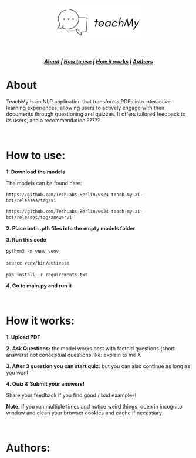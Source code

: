 <p align="center">
<img src="./assets/teachmylogo.png" width="250px"></p>
</p>

<br>

<h5 align="center">
  <a href="#about">About</a>  |
  <a href="#how-to-use">How to use</a>  |
  <a href="#how-it-works">How it works</a>  |
  <a href="#authors">Authors</a>
</h5>


# About

TeachMy is an NLP application that transforms PDFs into interactive learning experiences, allowing users to actively engage with their documents through questioning and quizzes. It offers tailored feedback to its users, and a recommendation ????? 

&nbsp;


# How to use:

**1. Download the models**

The models can be found here:

```
https://github.com/TechLabs-Berlin/ws24-teach-my-ai-bot/releases/tag/v1
```

```
https://github.com/TechLabs-Berlin/ws24-teach-my-ai-bot/releases/tag/answerv1
```

**2. Place both .pth files into the empty models folder**

**3. Run this code**

```
python3 -m venv venv

source venv/bin/activate

pip install -r requirements.txt
```

**4. Go to main.py and run it**


&nbsp;

# How it works:

**1. Upload PDF**

**2. Ask Questions:**
the model works best with factoid questions (short answers) not conceptual questions like: explain to me X

**3. After 3 question you can start quiz:**
but you can also continue as long as you want

**4. Quiz & Submit your answers!**

Share your feedback if you find good / bad examples! 

**Note:** if you run multiple times and notice weird things, open in incognito window and clean your browser cookies and cache if necessary


&nbsp;

# Authors:
